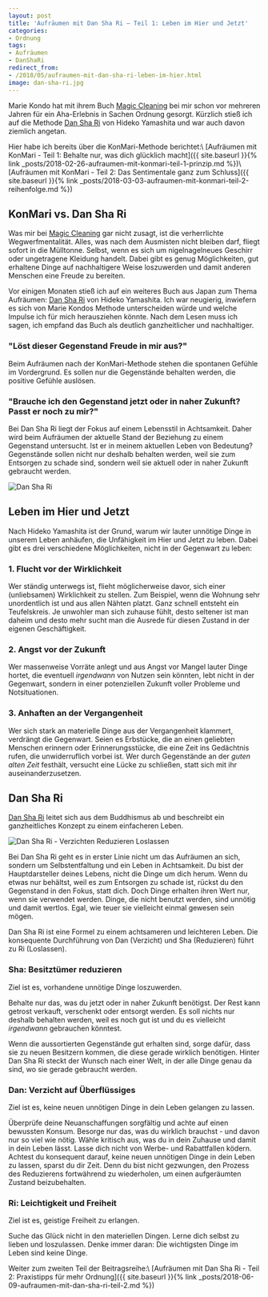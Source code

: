 ```yaml
---
layout: post
title: 'Aufräumen mit Dan Sha Ri – Teil 1: Leben im Hier und Jetzt'
categories:
- Ordnung
tags:
- Aufräumen
- DanShaRi
redirect_from:
- /2018/05/aufraumen-mit-dan-sha-ri-leben-im-hier.html
image: dan-sha-ri.jpg
---
```


Marie Kondo hat mit ihrem Buch [Magic Cleaning](https://www.amazon.de/Magic-Cleaning-richtiges-Aufr%C3%A4umen-ver%C3%A4ndert/dp/3499624818/ref=sr_1_1?ie=UTF8&qid=1519605852&sr=8-1&keywords=magic+cleaning) bei
mir schon vor mehreren Jahren für ein Aha-Erlebnis in Sachen Ordnung
gesorgt. Kürzlich stieß ich auf die Methode [Dan Sha Ri](https://www.amazon.de/Dan-Sha-Ri-entr%C3%BCmpeln-japanischen-Erfolgsmethode-%C3%9Cberfl%C3%BCssiges-ebook/dp/B01G1SA28Y/ref=sr_1_1?ie=UTF8&qid=1524167898&sr=8-1&keywords=danshari) von Hideko Yamashita
und war auch davon ziemlich angetan.

Hier habe ich bereits über die KonMari-Methode berichtet:\\
[Aufräumen mit KonMari - Teil 1: Behalte nur, was dich glücklich macht]({{ site.baseurl }}{% link _posts/2018-02-26-aufraumen-mit-konmari-teil-1-prinzip.md %})\\
[Aufräumen mit KonMari - Teil 2: Das Sentimentale ganz zum Schluss]({{ site.baseurl }}{% link _posts/2018-03-03-aufraumen-mit-konmari-teil-2-reihenfolge.md %})

## KonMari vs. Dan Sha Ri

Was mir bei [Magic Cleaning](https://www.amazon.de/Magic-Cleaning-richtiges-Aufr%C3%A4umen-ver%C3%A4ndert/dp/3499624818/ref=sr_1_1?ie=UTF8&qid=1519605852&sr=8-1&keywords=magic+cleaning)
gar nicht zusagt, ist die verherrlichte Wegwerfmentalität.
Alles, was nach dem Ausmisten nicht bleiben darf, fliegt sofort in die
Mülltonne. Selbst, wenn es sich um nigelnagelneues Geschirr oder
ungetragene Kleidung handelt. Dabei gibt es genug Möglichkeiten, gut
erhaltene Dinge auf nachhaltigere Weise loszuwerden und damit anderen
Menschen eine Freude zu bereiten.

Vor einigen Monaten stieß ich auf ein weiteres Buch aus Japan zum Thema
Aufräumen: [Dan Sha Ri](https://www.amazon.de/Dan-Sha-Ri-entr%C3%BCmpeln-japanischen-Erfolgsmethode-%C3%9Cberfl%C3%BCssiges-ebook/dp/B01G1SA28Y/ref=sr_1_1?ie=UTF8&qid=1524167898&sr=8-1&keywords=danshari)
von Hideko Yamashita. Ich war neugierig, inwiefern es sich von Marie
Kondos Methode unterscheiden würde und welche Impulse ich für mich
herausziehen könnte. Nach dem Lesen muss ich sagen, ich empfand das Buch
als deutlich ganzheitlicher und nachhaltiger.

### "Löst dieser Gegenstand Freude in mir aus?"

Beim Aufräumen nach der KonMari-Methode stehen die spontanen Gefühle im
Vordergrund. Es sollen nur die Gegenstände behalten werden, die positive
Gefühle auslösen.

### "Brauche ich den Gegenstand jetzt oder in naher Zukunft? Passt er noch zu mir?"

Bei Dan Sha Ri liegt der Fokus auf einem Lebensstil in Achtsamkeit.
Daher wird beim Aufräumen der aktuelle Stand der Beziehung zu einem
Gegenstand untersucht. Ist er in meinem aktuellen Leben von Bedeutung?
Gegenstände sollen nicht nur deshalb behalten werden, weil sie zum
Entsorgen zu schade sind, sondern weil sie aktuell oder in naher Zukunft
gebraucht werden.

![Dan Sha Ri]({{site.baseurl}}/assets/img/posts/dan-sha-ri.jpg)

## Leben im Hier und Jetzt

Nach Hideko Yamashita ist der Grund, warum wir lauter unnötige Dinge in
unserem Leben anhäufen, die Unfähigkeit im Hier und Jetzt zu leben.
Dabei gibt es drei verschiedene Möglichkeiten, nicht in der Gegenwart zu
leben:

### 1. Flucht vor der Wirklichkeit

Wer ständig unterwegs ist, flieht möglicherweise davor, sich einer
(unliebsamen) Wirklichkeit zu stellen. Zum Beispiel, wenn die Wohnung
sehr unordentlich ist und aus allen Nähten platzt. Ganz schnell entsteht
ein Teufelskreis. Je unwohler man sich zuhause fühlt, desto seltener ist
man daheim und desto mehr sucht man die Ausrede für diesen Zustand in
der eigenen Geschäftigkeit.

### 2. Angst vor der Zukunft

Wer massenweise Vorräte anlegt und aus Angst vor Mangel lauter Dinge
hortet, die eventuell *irgendwann* von Nutzen sein könnten, lebt nicht
in der Gegenwart, sondern in einer potenziellen Zukunft voller Probleme
und Notsituationen.

### 3. Anhaften an der Vergangenheit

Wer sich stark an materielle Dinge aus der Vergangenheit klammert,
verdrängt die Gegenwart. Seien es Erbstücke, die an einen geliebten
Menschen erinnern oder Erinnerungsstücke, die eine Zeit ins Gedächtnis
rufen, die unwiderruflich vorbei ist. Wer durch Gegenstände an der
*guten alten Zeit* festhält, versucht eine Lücke zu schließen, statt
sich mit ihr auseinanderzusetzen.

## Dan Sha Ri

[Dan Sha Ri](https://www.amazon.de/Dan-Sha-Ri-entr%C3%BCmpeln-japanischen-Erfolgsmethode-%C3%9Cberfl%C3%BCssiges-ebook/dp/B01G1SA28Y/ref=sr_1_1?ie=UTF8&qid=1524167898&sr=8-1&keywords=danshari)
leitet sich aus dem Buddhismus ab und beschreibt ein ganzheitliches
Konzept zu einem einfacheren Leben.

![Dan Sha Ri - Verzichten Reduzieren Loslassen]({{site.baseurl}}/assets/img/posts/dan-sha-ri-1.jpg)

Bei Dan Sha Ri geht es in erster Linie nicht um das Aufräumen an sich,
sondern um Selbstentfaltung und ein Leben in Achtsamkeit. Du bist der
Hauptdarsteller deines Lebens, nicht die Dinge um dich herum. Wenn du
etwas nur behältst, weil es zum Entsorgen zu schade ist, rückst du den
Gegenstand in den Fokus, statt dich. Doch Dinge erhalten ihren Wert nur,
wenn sie verwendet werden. Dinge, die nicht benutzt werden, sind unnötig
und damit wertlos. Egal, wie teuer sie vielleicht einmal gewesen sein
mögen.

Dan Sha Ri ist eine Formel zu einem achtsameren und leichteren Leben.
Die konsequente Durchführung von Dan (Verzicht) und Sha (Reduzieren)
führt zu Ri (Loslassen).

### Sha: Besitztümer reduzieren

Ziel ist es, vorhandene unnötige Dinge loszuwerden.

Behalte nur das, was du jetzt oder in naher Zukunft benötigst. Der Rest
kann getrost verkauft, verschenkt oder entsorgt werden. Es soll nichts
nur deshalb behalten werden, weil es noch gut ist und du es vielleicht
*irgendwann* gebrauchen könntest.

Wenn die aussortierten Gegenstände gut erhalten sind, sorge dafür, dass
sie zu neuen Besitzern kommen, die diese gerade wirklich benötigen.
Hinter Dan Sha Ri steckt der Wunsch nach einer Welt, in der alle Dinge
genau da sind, wo sie gerade gebraucht werden.

### Dan: Verzicht auf Überflüssiges

Ziel ist es, keine neuen unnötigen Dinge in dein Leben gelangen zu
lassen.

Überprüfe deine Neuanschaffungen sorgfältig und achte auf einen
bewussten Konsum. Besorge nur das, was du wirklich brauchst - und davon
nur so viel wie nötig. Wähle kritisch aus, was du in dein Zuhause und
damit in dein Leben lässt. Lasse dich nicht von Werbe- und Rabattfallen
ködern. Achtest du konsequent darauf, keine neuen unnötigen Dinge in
dein Leben zu lassen, sparst du dir Zeit. Denn du bist nicht gezwungen,
den Prozess des Reduzierens fortwährend zu wiederholen, um einen
aufgeräumten Zustand beizubehalten.

### Ri: Leichtigkeit und Freiheit

Ziel ist es, geistige Freiheit zu erlangen.

Suche das Glück nicht in den materiellen Dingen. Lerne dich selbst zu
lieben und loszulassen. Denke immer daran: Die wichtigsten Dinge im
Leben sind keine Dinge.

Weiter zum zweiten Teil der Beitragsreihe:\\
[Aufräumen mit Dan Sha Ri - Teil 2: Praxistipps für mehr Ordnung]({{ site.baseurl }}{% link _posts/2018-06-09-aufraumen-mit-dan-sha-ri-teil-2.md %})

